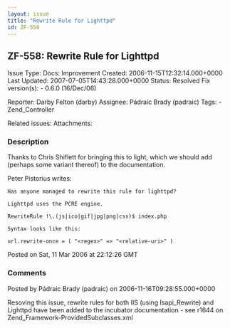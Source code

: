 ```yaml
---
layout: issue
title: "Rewrite Rule for Lighttpd"
id: ZF-558
---
```


ZF-558: Rewrite Rule for Lighttpd
---------------------------------

 Issue Type: Docs: Improvement Created: 2006-11-15T12:32:14.000+0000 Last Updated: 2007-07-05T14:43:28.000+0000 Status: Resolved Fix version(s): - 0.6.0 (16/Dec/06)
 
 Reporter:  Darby Felton (darby)  Assignee:  Pádraic Brady (padraic)  Tags: - Zend\_Controller
 
 Related issues: 
 Attachments: 
### Description

Thanks to Chris Shiflett for bringing this to light, which we should add (perhaps some variant thereof) to the documentation.

Peter Pistorius writes:

 
    Has anyone managed to rewrite this rule for lighttpd?
    
    Lighttpd uses the PCRE engine.
    
    RewriteRule !\.(js|ico|gif|jpg|png|css)$ index.php
    
    Syntax looks like this:
    
    url.rewrite-once = ( "<regex>" => "<relative-uri>" )


Posted on Sat, 11 Mar 2006 at 22:12:26 GMT

 

 

### Comments

Posted by Pádraic Brady (padraic) on 2006-11-16T09:28:55.000+0000

Resoving this issue, rewrite rules for both IIS (using Isapi\_Rewrite) and Lighttpd have been added to the incubator documentation - see r1644 on Zend\_Framework-ProvidedSubclasses.xml

 

 